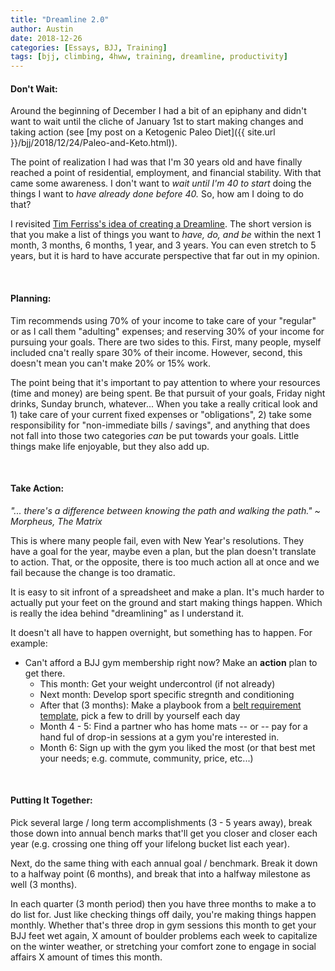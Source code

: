 ```yaml
---
title: "Dreamline 2.0"
author: Austin
date: 2018-12-26
categories: [Essays, BJJ, Training]
tags: [bjj, climbing, 4hww, training, dreamline, productivity]
---
```


#### Don't Wait:

Around the beginning of December I had a bit of an epiphany and didn't want to wait until the cliche of January 1st to start making changes and taking action (see [my post on a Ketogenic Paleo Diet]({{ site.url }}/bjj/2018/12/24/Paleo-and-Keto.html)).

The point of realization I had was that I'm 30 years old and have finally reached a point of residential, employment, and financial stability.  With that came some awareness.  I don't want to *wait until I'm 40 to start* doing the things I want to *have already done before 40.*  So, how am I doing to do that?

I revisited [Tim Ferriss's idea of creating a Dreamline](https://tim.blog/lifestyle-costing/).  The short version is that you make a list of things you want to *have, do, and be* within the next 1 month, 3 months, 6 months, 1 year, and 3 years.  You can even stretch to 5 years, but it is hard to have accurate perspective that far out in my opinion.

<br />

#### Planning:

Tim recommends using 70% of your income to take care of your "regular" or as I call them "adulting" expenses; and reserving 30% of your income for pursuing your goals.  There are two sides to this.  First, many people, myself included cna't really spare 30% of their income.  However, second, this doesn't mean you can't make 20% or 15% work.

The point being that it's important to pay attention to where your resources (time and money) are being spent.  Be that pursuit of your goals, Friday night drinks, Sunday brunch, whatever...  When you take a really critical look and 1) take care of your current fixed expenses or "obligations", 2) take some responsibility for "non-immediate bills / savings", and anything that does not fall into those two categories *can* be put towards your goals.  Little things make life enjoyable, but they also add up.

<br />

#### Take Action:

*"... there's a difference between knowing the path and walking the path." ~ Morpheus, The Matrix*

This is where many people fail, even with New Year's resolutions.  They have a goal for the year, maybe even a plan, but the plan doesn't translate to action.  That, or the opposite, there is too much action all at once and we fail because the change is too dramatic.

It is easy to sit infront of a spreadsheet and make a plan.  It's much harder to actually put your feet on the ground and start making things happen.  Which is really the idea behind "dreamlining" as I understand it.

It doesn't all have to happen overnight, but something has to happen.  For example:

- Can't afford a BJJ gym membership right now?  Make an **action** plan to get there.
  - This month:  Get your weight undercontrol (if not already)
  - Next month:  Develop sport specific stregnth and conditioning
  - After that (3 months):  Make a playbook from a [belt requirement template](https://www.orlandobjj.com/uploads/2/1/1/9/21195504/belt_requirements.pdf), pick a few to drill by yourself each day
  - Month 4 - 5:  Find a partner who has home mats -- or -- pay for a hand ful of drop-in sessions at a gym you're interested in.
  - Month 6:  Sign up with the gym you liked the most (or that best met your needs; e.g. commute, community, price, etc...)

<br />

#### Putting It Together:

Pick several large / long term accomplishments (3 - 5 years away), break those down into annual bench marks that'll get you closer and closer each year (e.g. crossing one thing off your lifelong bucket list each year).

Next, do the same thing with each annual goal / benchmark.  Break it down to a halfway point (6 months), and break that into a halfway milestone as well (3 months).

In each quarter (3 month period) then you have three months to make a to do list for.  Just like checking things off daily, you're making things happen monthly.  Whether that's three drop in gym sessions this month to get your BJJ feet wet again, X amount of boulder problems each week to capitalize on the winter weather, or stretching your comfort zone to engage in social affairs X amount of times this month.

